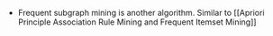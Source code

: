 - Frequent subgraph mining is another algorithm. Similar to [[Apriori Principle Association Rule Mining and Frequent Itemset Mining]]